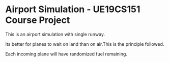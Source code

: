 # Airport Simulation - UE19CS151 Course Project
This is an airport simulation with single runway.

Its better for planes to wait on land than on air.This is the principle followed.

Each incoming plane will have randomized fuel remaining.
